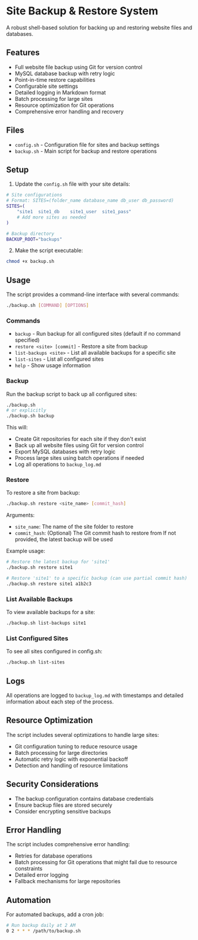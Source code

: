 # Site Backup & Restore System

A robust shell-based solution for backing up and restoring website files and databases.

## Features

- Full website file backup using Git for version control
- MySQL database backup with retry logic
- Point-in-time restore capabilities
- Configurable site settings
- Detailed logging in Markdown format
- Batch processing for large sites
- Resource optimization for Git operations
- Comprehensive error handling and recovery

## Files

- `config.sh` - Configuration file for sites and backup settings
- `backup.sh` - Main script for backup and restore operations

## Setup

1. Update the `config.sh` file with your site details:

```bash
# Site configurations
# Format: SITES=(folder_name database_name db_user db_password)
SITES=(
	"site1	site1_db	site1_user	site1_pass"
	# Add more sites as needed
)

# Backup directory
BACKUP_ROOT="backups"
```

2. Make the script executable:

```bash
chmod +x backup.sh
```

## Usage

The script provides a command-line interface with several commands:

```bash
./backup.sh [COMMAND] [OPTIONS]
```

### Commands

- `backup` - Run backup for all configured sites (default if no command specified)
- `restore <site> [commit]` - Restore a site from backup
- `list-backups <site>` - List all available backups for a specific site
- `list-sites` - List all configured sites
- `help` - Show usage information

### Backup

Run the backup script to back up all configured sites:

```bash
./backup.sh
# or explicitly
./backup.sh backup
```

This will:
- Create Git repositories for each site if they don't exist
- Back up all website files using Git for version control
- Export MySQL databases with retry logic
- Process large sites using batch operations if needed
- Log all operations to `backup_log.md`

### Restore

To restore a site from backup:

```bash
./backup.sh restore <site_name> [commit_hash]
```

Arguments:
- `site_name`: The name of the site folder to restore
- `commit_hash`: (Optional) The Git commit hash to restore from
  If not provided, the latest backup will be used

Example usage:

```bash
# Restore the latest backup for 'site1'
./backup.sh restore site1

# Restore 'site1' to a specific backup (can use partial commit hash)
./backup.sh restore site1 a1b2c3
```

### List Available Backups

To view available backups for a site:

```bash
./backup.sh list-backups site1
```

### List Configured Sites

To see all sites configured in config.sh:

```bash
./backup.sh list-sites
```

## Logs

All operations are logged to `backup_log.md` with timestamps and detailed information about each step of the process.

## Resource Optimization

The script includes several optimizations to handle large sites:

- Git configuration tuning to reduce resource usage
- Batch processing for large directories
- Automatic retry logic with exponential backoff
- Detection and handling of resource limitations

## Security Considerations

- The backup configuration contains database credentials
- Ensure backup files are stored securely
- Consider encrypting sensitive backups

## Error Handling

The script includes comprehensive error handling:
- Retries for database operations
- Batch processing for Git operations that might fail due to resource constraints
- Detailed error logging
- Fallback mechanisms for large repositories

## Automation

For automated backups, add a cron job:

```bash
# Run backup daily at 2 AM
0 2 * * * /path/to/backup.sh
``` 